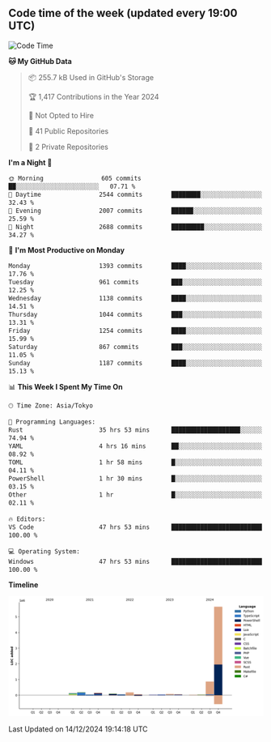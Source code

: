 ## Code time of the week (updated every 19:00 UTC)

<!--START_SECTION:waka-->
![Code Time](http://img.shields.io/badge/Code%20Time-4%2C095%20hrs%2014%20mins-blue)

**🐱 My GitHub Data** 

> 📦 255.7 kB Used in GitHub's Storage 
 > 
> 🏆 1,417 Contributions in the Year 2024
 > 
> 🚫 Not Opted to Hire
 > 
> 📜 41 Public Repositories 
 > 
> 🔑 2 Private Repositories 
 > 
**I'm a Night 🦉** 

```text
🌞 Morning                605 commits         ██░░░░░░░░░░░░░░░░░░░░░░░   07.71 % 
🌆 Daytime                2544 commits        ████████░░░░░░░░░░░░░░░░░   32.43 % 
🌃 Evening                2007 commits        ██████░░░░░░░░░░░░░░░░░░░   25.59 % 
🌙 Night                  2688 commits        █████████░░░░░░░░░░░░░░░░   34.27 % 
```
📅 **I'm Most Productive on Monday** 

```text
Monday                   1393 commits        ████░░░░░░░░░░░░░░░░░░░░░   17.76 % 
Tuesday                  961 commits         ███░░░░░░░░░░░░░░░░░░░░░░   12.25 % 
Wednesday                1138 commits        ████░░░░░░░░░░░░░░░░░░░░░   14.51 % 
Thursday                 1044 commits        ███░░░░░░░░░░░░░░░░░░░░░░   13.31 % 
Friday                   1254 commits        ████░░░░░░░░░░░░░░░░░░░░░   15.99 % 
Saturday                 867 commits         ███░░░░░░░░░░░░░░░░░░░░░░   11.05 % 
Sunday                   1187 commits        ████░░░░░░░░░░░░░░░░░░░░░   15.13 % 
```


📊 **This Week I Spent My Time On** 

```text
🕑︎ Time Zone: Asia/Tokyo

💬 Programming Languages: 
Rust                     35 hrs 53 mins      ███████████████████░░░░░░   74.94 % 
YAML                     4 hrs 16 mins       ██░░░░░░░░░░░░░░░░░░░░░░░   08.92 % 
TOML                     1 hr 58 mins        █░░░░░░░░░░░░░░░░░░░░░░░░   04.11 % 
PowerShell               1 hr 30 mins        █░░░░░░░░░░░░░░░░░░░░░░░░   03.15 % 
Other                    1 hr                █░░░░░░░░░░░░░░░░░░░░░░░░   02.11 % 

🔥 Editors: 
VS Code                  47 hrs 53 mins      █████████████████████████   100.00 % 

💻 Operating System: 
Windows                  47 hrs 53 mins      █████████████████████████   100.00 % 
```

**Timeline**

![Lines of Code chart](https://raw.githubusercontent.com/SARDONYX-sard/SARDONYX-sard/main/assets/bar_graph.png)


 Last Updated on 14/12/2024 19:14:18 UTC
<!--END_SECTION:waka-->